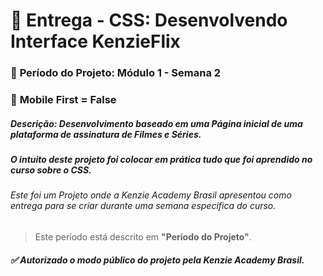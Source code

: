 # 🏁 Entrega - CSS: Desenvolvendo Interface KenzieFlix

### :date: **Período do Projeto:** Módulo 1 - Semana 2
### :iphone: **Mobile First =** False


##### **Descrição:** Desenvolvimento baseado em uma Página inicial de uma plataforma de assinatura de Filmes e Séries.

##### O intuito deste projeto foi colocar em prática tudo que foi aprendido no curso sobre o CSS.


###### Este foi um Projeto onde a Kenzie Academy Brasil apresentou como entrega para se criar durante uma semana específica do curso.
> Este período está descrito em **"Período do Projeto"**.

##### :white_check_mark: Autorizado o modo público do projeto pela Kenzie Academy Brasil.
